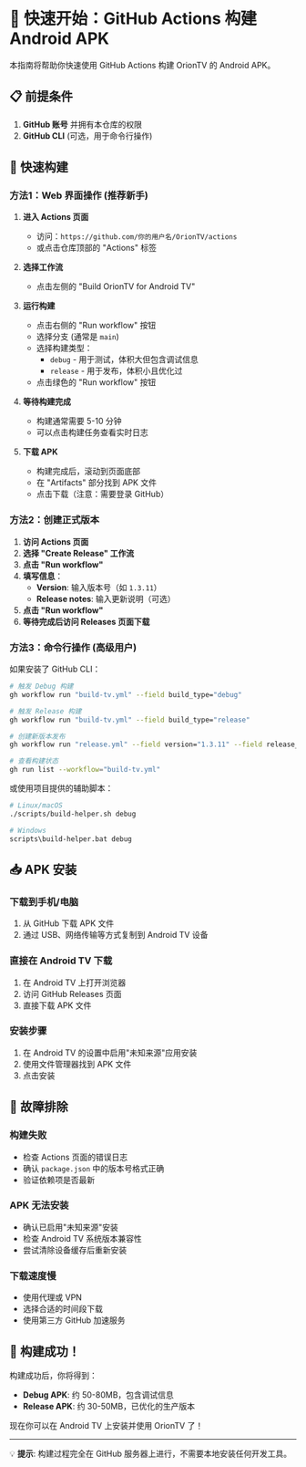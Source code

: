 # 🚀 快速开始：GitHub Actions 构建 Android APK

本指南将帮助你快速使用 GitHub Actions 构建 OrionTV 的 Android APK。

## 📋 前提条件

1. **GitHub 账号** 并拥有本仓库的权限
2. **GitHub CLI** (可选，用于命令行操作)

## 🎯 快速构建

### 方法1：Web 界面操作 (推荐新手)

1. **进入 Actions 页面**
   - 访问：`https://github.com/你的用户名/OrionTV/actions`
   - 或点击仓库顶部的 "Actions" 标签

2. **选择工作流**
   - 点击左侧的 "Build OrionTV for Android TV"

3. **运行构建**
   - 点击右侧的 "Run workflow" 按钮
   - 选择分支 (通常是 `main`)
   - 选择构建类型：
     - `debug` - 用于测试，体积大但包含调试信息
     - `release` - 用于发布，体积小且优化过
   - 点击绿色的 "Run workflow" 按钮

4. **等待构建完成**
   - 构建通常需要 5-10 分钟
   - 可以点击构建任务查看实时日志

5. **下载 APK**
   - 构建完成后，滚动到页面底部
   - 在 "Artifacts" 部分找到 APK 文件
   - 点击下载（注意：需要登录 GitHub）

### 方法2：创建正式版本

1. **访问 Actions 页面**
2. **选择 "Create Release" 工作流**
3. **点击 "Run workflow"**
4. **填写信息**：
   - **Version**: 输入版本号（如 `1.3.11`）
   - **Release notes**: 输入更新说明（可选）
5. **点击 "Run workflow"**
6. **等待完成后访问 Releases 页面下载**

### 方法3：命令行操作 (高级用户)

如果安装了 GitHub CLI：

```bash
# 触发 Debug 构建
gh workflow run "build-tv.yml" --field build_type="debug"

# 触发 Release 构建
gh workflow run "build-tv.yml" --field build_type="release"

# 创建新版本发布
gh workflow run "release.yml" --field version="1.3.11" --field release_notes="修复了播放问题"

# 查看构建状态
gh run list --workflow="build-tv.yml"
```

或使用项目提供的辅助脚本：

```bash
# Linux/macOS
./scripts/build-helper.sh debug

# Windows
scripts\build-helper.bat debug
```

## 📥 APK 安装

### 下载到手机/电脑
1. 从 GitHub 下载 APK 文件
2. 通过 USB、网络传输等方式复制到 Android TV 设备

### 直接在 Android TV 下载
1. 在 Android TV 上打开浏览器
2. 访问 GitHub Releases 页面
3. 直接下载 APK 文件

### 安装步骤
1. 在 Android TV 的设置中启用"未知来源"应用安装
2. 使用文件管理器找到 APK 文件
3. 点击安装

## 🔧 故障排除

### 构建失败
- 检查 Actions 页面的错误日志
- 确认 `package.json` 中的版本号格式正确
- 验证依赖项是否最新

### APK 无法安装
- 确认已启用"未知来源"安装
- 检查 Android TV 系统版本兼容性
- 尝试清除设备缓存后重新安装

### 下载速度慢
- 使用代理或 VPN
- 选择合适的时间段下载
- 使用第三方 GitHub 加速服务

## 🎉 构建成功！

构建成功后，你将得到：
- **Debug APK**: 约 50-80MB，包含调试信息
- **Release APK**: 约 30-50MB，已优化的生产版本

现在你可以在 Android TV 上安装并使用 OrionTV 了！

---

💡 **提示**: 构建过程完全在 GitHub 服务器上进行，不需要本地安装任何开发工具。